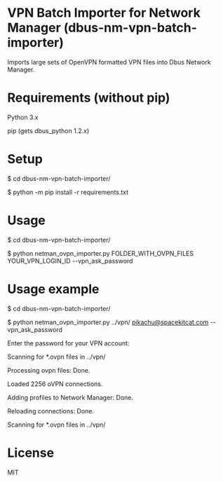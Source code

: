 # VPN Batch Importer for Network Manager (dbus-nm-vpn-batch-importer)
Imports large sets of OpenVPN formatted VPN files into Dbus Network Manager.

# Requirements (without pip)
Python 3.x

pip (gets dbus_python 1.2.x)

# Setup
$ cd dbus-nm-vpn-batch-importer/

$ python -m pip install -r requirements.txt

# Usage
$ cd dbus-nm-vpn-batch-importer/

$ python netman_ovpn_importer.py FOLDER_WITH_OVPN_FILES YOUR_VPN_LOGIN_ID --vpn_ask_password

# Usage example
$ cd dbus-nm-vpn-batch-importer/

$ python netman_ovpn_importer.py ../vpn/ pikachu@spacekitcat.com --vpn_ask_password

Enter the password for your VPN account: 

Scanning for *.ovpn files in ../vpn/

Processing ovpn files: Done.                                                        

Loaded 2256 oVPN connections. 

Adding profiles to Network Manager:  Done.                                                 

Reloading connections: Done.      

Scanning for *.ovpn files in ../vpn/

# License
MIT

